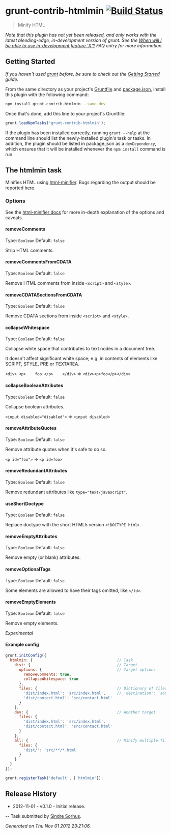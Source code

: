 # grunt-contrib-htmlmin [![Build Status](https://secure.travis-ci.org/gruntjs/grunt-contrib-htmlmin.png?branch=master)](http://travis-ci.org/gruntjs/grunt-contrib-htmlmin)

> Minify HTML

_Note that this plugin has not yet been released, and only works with the latest bleeding-edge, in-development version of grunt. See the [When will I be able to use in-development feature 'X'?](https://github.com/gruntjs/grunt/blob/devel/docs/faq.md#when-will-i-be-able-to-use-in-development-feature-x) FAQ entry for more information._

## Getting Started
_If you haven't used [grunt][] before, be sure to check out the [Getting Started][] guide._

From the same directory as your project's [Gruntfile][Getting Started] and [package.json][], install this plugin with the following command:

```bash
npm install grunt-contrib-htmlmin --save-dev
```

Once that's done, add this line to your project's Gruntfile:

```js
grunt.loadNpmTasks('grunt-contrib-htmlmin');
```

If the plugin has been installed correctly, running `grunt --help` at the command line should list the newly-installed plugin's task or tasks. In addition, the plugin should be listed in package.json as a `devDependency`, which ensures that it will be installed whenever the `npm install` command is run.

[grunt]: http://gruntjs.com/
[Getting Started]: https://github.com/gruntjs/grunt/blob/devel/docs/getting_started.md
[package.json]: https://npmjs.org/doc/json.html


## The htmlmin task

Minifies HTML using [html-minifier](http://perfectionkills.com/experimenting-with-html-minifier). Bugs regarding the output should be reported [here](https://github.com/kangax/html-minifier/issues/new).

### Options

See the [html-minifier docs](http://perfectionkills.com/experimenting-with-html-minifier/#options) for more in-depth explanation of the options and caveats.

#### removeComments

Type: `Boolean` 
Default: `false`

Strip HTML comments.

#### removeCommentsFromCDATA

Type: `Boolean` 
Default: `false`

Remove HTML comments from inside `<script>` and `<style>`.

#### removeCDATASectionsFromCDATA

Type: `Boolean` 
Default: `false`

Remove CDATA sections from inside `<script>` and `<style>`.

#### collapseWhitespace

Type: `Boolean` 
Default: `false`

Collapse white space that contributes to text nodes in a document tree.

It doesn't affect significant white space; e.g. in contents of elements like SCRIPT, STYLE, PRE or TEXTAREA.

`<div> <p>    foo </p>    </div>` => `<div><p>foo</p></div>`

#### collapseBooleanAttributes

Type: `Boolean` 
Default: `false`

Collapse boolean attributes.

`<input disabled="disabled">` => `<input disabled>`

#### removeAttributeQuotes

Type: `Boolean` 
Default: `false`

Remove attribute quotes when it's safe to do so.

`<p id="foo">` => `<p id=foo>`

#### removeRedundantAttributes

Type: `Boolean` 
Default: `false`

Remove redundant attributes like `type="text/javascript"`.

#### useShortDoctype

Type: `Boolean` 
Default: `false`

Replace doctype with the short HTML5 version `<!DOCTYPE html>`.

#### removeEmptyAttributes

Type: `Boolean` 
Default: `false`

Remove empty (or blank) attributes.

#### removeOptionalTags

Type: `Boolean` 
Default: `false`

Some elements are allowed to have their tags omitted, like `</td>`.

#### removeEmptyElements

Type: `Boolean` 
Default: `false`

Remove empty elements.

*Experimental*

#### Example config

```javascript
grunt.initConfig({
  htmlmin: {                                     // Task
    dist: {                                      // Target
      options: {                                 // Target options
        removeComments: true,
        collapseWhitespace: true
      },
      files: {                                   // Dictionary of files
        'dist/index.html': 'src/index.html',     // 'destination': 'source'
        'dist/contact.html': 'src/contact.html'
      }
    },
    dev: {                                       // Another target
      files: {
        'dist/index.html': 'src/index.html',
        'dist/contact.html': 'src/contact.html'
      }
    },
    all: {                                       // Minify multiple files using file globbing
      files: {
        'dist/': 'src/**/*.html'
      }
    }
  }
});

grunt.registerTask('default', ['htmlmin']);
```


## Release History

 * 2012-11-01 - v0.1.0 - Initial release.

--
Task submitted by <a href="http://github.com/sindresorhus">Sindre Sorhus</a>.

*Generated on Thu Nov 01 2012 23:21:06.*

